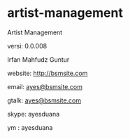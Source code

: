 artist-management
=================

Artist Management

versi: 0.0.008

Irfan Mahfudz Guntur

website: http://bsmsite.com

email: ayes@bsmsite.com

gtalk: ayes@bsmsite.com

skype: ayesduana

ym : ayesduana
